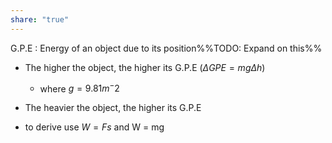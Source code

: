 ```yaml
---  
share: "true"  
---  
```

  
G.P.E : Energy of an object due to its position%%TODO: Expand on this%%  
- The higher the object, the higher its G.P.E ($\Delta GPE = mg\Delta h$)  
	- where $g=9.81m^-2$  
- The heavier the object, the higher its G.P.E  
  
- to derive use $W=Fs$ and W = mg  
